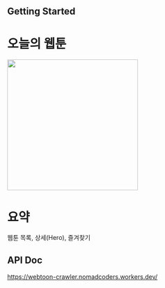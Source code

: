 ## Getting Started

# 오늘의 웹툰

<img src="data/preview.gif" width=300>

# 요약

웹툰 목록, 상세(Hero), 즐겨찾기

## API Doc

https://webtoon-crawler.nomadcoders.workers.dev/
